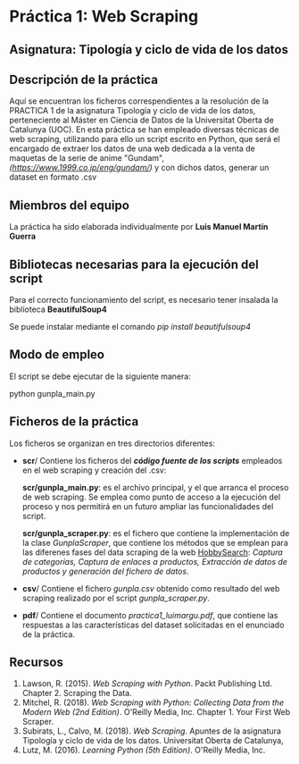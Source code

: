 # Práctica 1: Web Scraping

## Asignatura: Tipología y ciclo de vida de los datos

## Descripción de la práctica

Aquí se encuentran los ficheros correspendientes a la resolución de la PRACTICA 1 de la asignatura Tipología y ciclo de vida de los datos, perteneciente al Máster en Ciencia de Datos de la Universitat Oberta de Catalunya (UOC).
En esta práctica se han empleado diversas técnicas de web scraping, utilizando para ello un script escrito en Python, que será el encargado de extraer los datos de una web dedicada a la venta de maquetas de la serie de anime "Gundam", _(https://www.1999.co.jp/eng/gundam/)_ y con dichos datos, generar un dataset en formato .csv 

## Miembros del equipo

La práctica ha sido elaborada individualmente por **Luis Manuel Martín Guerra**

## Bibliotecas necesarias para la ejecución del script

Para el correcto funcionamiento del script, es necesario tener insalada la biblioteca **BeautifulSoup4**

Se puede instalar mediante el comando _pip install beautifulsoup4_

## Modo de empleo

El script se debe ejecutar de la siguiente manera:

python gunpla_main.py

## Ficheros de la práctica

Los ficheros se organizan en tres directorios diferentes:

* **scr**/ Contiene los ficheros del **_código fuente de los scripts_** empleados en el web scraping y creación del .csv:
  
     **scr/gunpla_main.py**: es el archivo principal, y el que arranca el proceso de web scraping. Se emplea como punto de acceso a la ejecución del proceso y nos permitirá en un futuro ampliar las funcionalidades del script.
     
     **scr/gunpla_scraper.py**: es el fichero que contiene la implementación de la clase _GunplaScraper_, que contiene los métodos que se emplean para las diferenes fases del data scraping de la web [HobbySearch](https://www.1999.co.jp/eng/gundam/): _Captura de categorías, Captura de enlaces a productos, Extracción de datos de productos y generación del fichero de datos_. 
     
* **csv**/ Contiene el fichero _gunpla.csv_ obtenido como resultado del web scraping realizado por el script _gunpla_scraper.py_.

* **pdf**/ Contiene el documento _practica1_luimargu.pdf_, que contiene las respuestas a las características del dataset solicitadas en el enunciado de la práctica. 

## Recursos

1. Lawson, R. (2015). _Web Scraping with Python_. Packt Publishing Ltd. Chapter 2. Scraping the Data.
2. Mitchel, R. (2018). _Web Scraping with Python: Collecting Data from the Modern Web (2nd Edition)_. O'Reilly Media, Inc. Chapter 1. Your First Web Scraper.
3. Subirats, L., Calvo, M. (2018). _Web Scraping_. Apuntes de la asignatura Tipología y ciclo de vida de los datos. Universitat Oberta de Catalunya,
4. Lutz, M. (2016). _Learning Python (5th Edition)_. O'Reilly Media, Inc.
